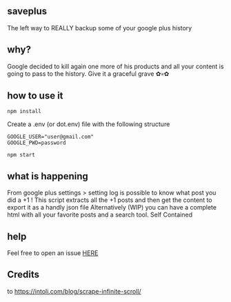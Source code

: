 ## saveplus
The left way to REALLY backup some of your google plus history

## why?
Google decided to kill again one more of his products and all your content is going to pass to the history. Give it a graceful grave ✿💀✿

## how to use it

```
npm install
```

Create a .env (or dot.env) file with the following structure

```
GOOGLE_USER="user@gmail.com"
GOOGLE_PWD=password
```

```
npm start
```

## what is happening
From google plus settings > setting log is possible to know what post you did a +1 !
This script extracts all the +1 posts and then get the content to export it as a handly json file
Alternatively (WIP) you can have a complete html with all your favorite posts and a search tool. Self Contained

## help
Feel free to open an issue [HERE](https://github.com/JuanSierra/saveplus/issues/new)

## Credits
to https://intoli.com/blog/scrape-infinite-scroll/